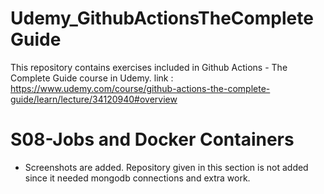 # Udemy_GithubActionsTheCompleteGuide
This repository contains exercises included in Github Actions - The Complete Guide course in Udemy.
link : https://www.udemy.com/course/github-actions-the-complete-guide/learn/lecture/34120940#overview

S08-Jobs and Docker Containers
==============================
- Screenshots are added. Repository given in this section is not added since it needed mongodb connections and extra work.